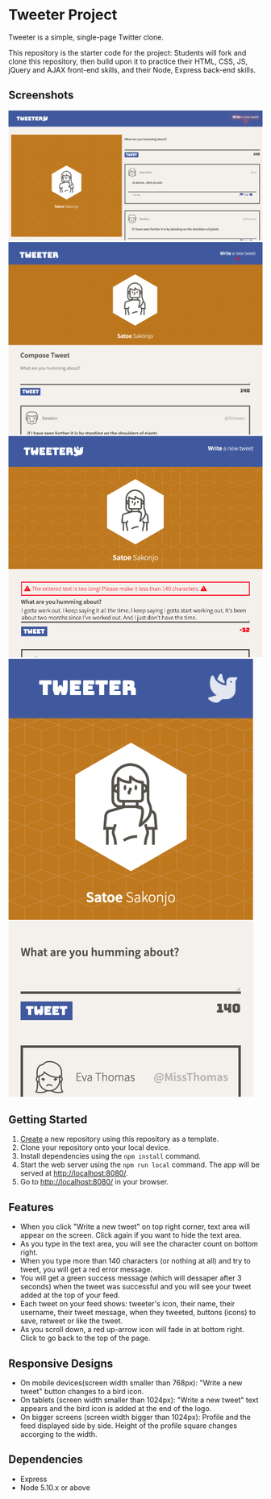 # Tweeter Project

Tweeter is a simple, single-page Twitter clone.

This repository is the starter code for the project: Students will fork and clone this repository, then build upon it to practice their HTML, CSS, JS, jQuery and AJAX front-end skills, and their Node, Express back-end skills.

## Screenshots

!["Screenshot of app on a large screen"](https://github.com/sakonjo310/tweeter/blob/master/docs/largeScreen.png?raw=true)
!["Screenshot of app on tablets"](https://github.com/sakonjo310/tweeter/blob/master/docs/tabletMode.png?raw=true)
!["Screenshot of error message"](https://github.com/sakonjo310/tweeter/blob/master/docs/errorMessage.png?raw=true)
!["Screenshot of app on mobile devices"](https://github.com/sakonjo310/tweeter/blob/master/docs/Mobile.png?raw=true)

## Getting Started

1. [Create](https://docs.github.com/en/repositories/creating-and-managing-repositories/creating-a-repository-from-a-template) a new repository using this repository as a template.
2. Clone your repository onto your local device.
3. Install dependencies using the `npm install` command.
3. Start the web server using the `npm run local` command. The app will be served at <http://localhost:8080/>.
4. Go to <http://localhost:8080/> in your browser.

## Features

- When you click "Write a new tweet" on top right corner, text area will appear on the screen. Click again if you want to hide the text area.
- As you type in the text area, you will see the character count on bottom right.
- When you type more than 140 characters (or nothing at all) and try to tweet, you will get a red error message.
- You will get a green success message (which will dessaper after 3 seconds) when the tweet was successful and you will see your tweet added at the top of your feed.
- Each tweet on your feed shows: tweeter's icon, their name, their username, their tweet message, when they tweeted, buttons (icons) to save, retweet or like the tweet.
- As you scroll down, a red up-arrow icon will fade in at bottom right. Click to go back to the top of the page.

## Responsive Designs

- On mobile devices(screen width smaller than 768px): "Write a new tweet" button changes to a bird icon.
- On tablets (screen width smaller than 1024px): "Write a new tweet" text appears and the bird icon is added at the end of the logo.
- On bigger screens (screen width bigger than 1024px): Profile and the feed displayed side by side. Height of the profile square changes accorging to the width.

## Dependencies

- Express
- Node 5.10.x or above


